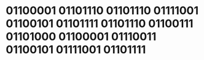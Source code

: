 # **01100001 01101110 01101110 01111001 01100101 01101111 01101110 01100111 01101000 01100001 01110011 01100101 01111001 01101111**

<!---
miggyyboi/miggyyboi is a ✨ special ✨ repository because its `README.md` (this file) appears on your GitHub profile.
You can click the Preview link to take a look at your changes.
--->
